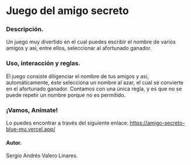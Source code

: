 <h1>Juego del amigo secreto </h1>

<h3> Descripción. </h3>

Un juego muy divertido en el cual puedes escribir el nombre de varios amigos y así, entre ellos, seleccionar al afortunado ganador.

<h3>Uso, interacción y reglas.</h3>

El juego consiste diligenciar el nombre de tus amigos y así, automáticamente, éste selecciona un nombre al azar, el cual se convierte  en el afortunado ganador. Contamos con una única regla, y es que no se puede repetir un nombre porque no es permitido. 

<h3>¡Vamos, Anímate!</h3>

Lo puedes encontrar a través del siguiente enlace: https://amigo-secreto-blue-mu.vercel.app/



<h4>Autor.</h4>

Sergio Andrés Valero Linares.
